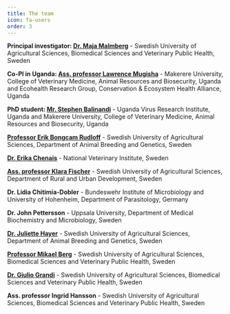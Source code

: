 ```yaml
---
title: The team
icon: fa-users
order: 3
---
```


**Principal investigator: [Dr. Maja Malmberg](https://www.slu.se/en/ew-cv/maja-malmberg/)** - Swedish University of Agricultural Sciences, Biomedical Sciences and Veterinary Public Health, Sweden

**Co-PI in Uganda: [Ass. professor Lawrence Mugisha](https://www.researchgate.net/profile/Mugisha_Lawrence)** - Makerere University, College of Veterinary Medicine, Animal Resources and Biosecurity, Uganda and Ecohealth Research Group, Conservation & Ecosystem Health Alliance, Uganda

**PhD student: [Mr. Stephen Balinandi](https://www.researchgate.net/profile/Stephen_Balinandi)** - Uganda Virus Research Institute, Uganda and Makerere University, College of Veterinary Medicine, Animal Resources and Biosecurity, Uganda

**[Professor Erik Bongcam Rudloff](https://www.slu.se/en/ew-cv/erik-bongcam-rudloff/)** - Swedish University of Agricultural Sciences, Department of Animal Breeding and Genetics, Sweden

**[Dr. Erika Chenais](https://www.sva.se/en/research/researchers-at-sva/chenais-erika)** - National Veterinary Institute, Sweden

**[Ass. professor Klara Fischer](https://internt.slu.se/en/cv-originals/klara-fischer/)** - Swedish University of Agricultural Sciences, Department of Rural and Urban Development, Sweden

**Dr. Lidia Chitimia-Dobler** - Bundeswehr Institute of Microbiology and University of Hohenheim, Department of Parasitology, Germany

**Dr. John Pettersson** - Uppsala University, Department of Medical Biochemistry and Microbiology, Sweden

**[Dr. Juliette Hayer](https://www.slu.se/en/ew-cv/juliette-hayer/)** - Swedish University of Agricultural Sciences, Department of Animal Breeding and Genetics, Sweden

**[Professor Mikael Berg](https://www.slu.se/cv/mikael-berg/)** - Swedish University of Agricultural Sciences, Biomedical Sciences and Veterinary Public Health, Sweden

**[Dr. Giulio Grandi](https://www.slu.se/cv/giulio-grandi/)** - Swedish University of Agricultural Sciences, Biomedical Sciences and Veterinary Public Health, Sweden

**Ass. professor Ingrid Hansson** - Swedish University of Agricultural Sciences, Biomedical Sciences and Veterinary Public Health, Sweden
